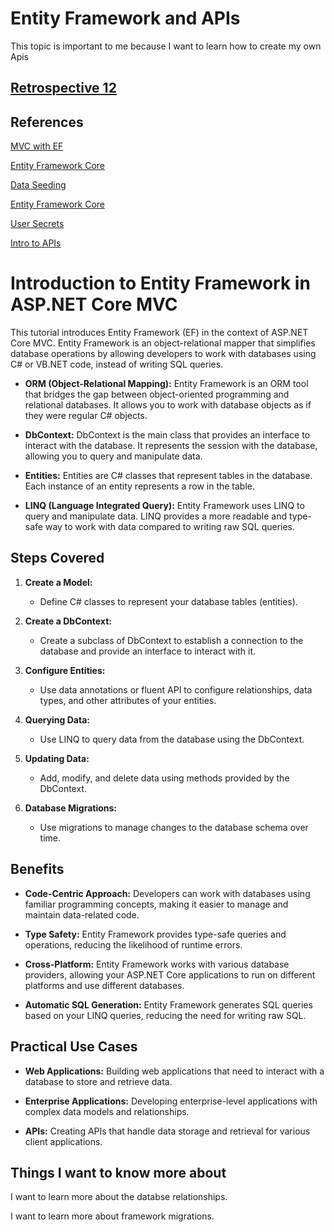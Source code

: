 # Entity Framework and APIs

This topic is important to me because I want to learn how to create my own Apis

## [Retrospective 12](https://connerkt.github.io/Reading-Notes/401/Class12/Retro12)

## References

[MVC with EF](https://docs.microsoft.com/en-us/aspnet/core/data/ef-mvc/intro)

[Entity Framework Core](https://docs.microsoft.com/en-us/ef/core/)

[Data Seeding](https://docs.microsoft.com/en-us/ef/core/modeling/data-seeding)

[Entity Framework Core](https://docs.microsoft.com/en-us/aspnet/core/data/ef-rp/intro?view=aspnetcore-2.1&tabs=visual-studio)

[User Secrets](https://codefellows.github.io/code-401-dotnet-guide/resources/user-secrets.html)

[Intro to APIs](https://youtu.be/aIkpVzqLuhA)

# Introduction to Entity Framework in ASP.NET Core MVC

This tutorial introduces Entity Framework (EF) in the context of ASP.NET Core MVC. Entity Framework is an object-relational mapper that simplifies database operations by allowing developers to work with databases using C# or VB.NET code, instead of writing SQL queries.

- **ORM (Object-Relational Mapping):** Entity Framework is an ORM tool that bridges the gap between object-oriented programming and relational databases. It allows you to work with database objects as if they were regular C# objects.

- **DbContext:** DbContext is the main class that provides an interface to interact with the database. It represents the session with the database, allowing you to query and manipulate data.

- **Entities:** Entities are C# classes that represent tables in the database. Each instance of an entity represents a row in the table.

- **LINQ (Language Integrated Query):** Entity Framework uses LINQ to query and manipulate data. LINQ provides a more readable and type-safe way to work with data compared to writing raw SQL queries.

## Steps Covered

1. **Create a Model:**
   - Define C# classes to represent your database tables (entities).

2. **Create a DbContext:**
   - Create a subclass of DbContext to establish a connection to the database and provide an interface to interact with it.

3. **Configure Entities:**
   - Use data annotations or fluent API to configure relationships, data types, and other attributes of your entities.

4. **Querying Data:**
   - Use LINQ to query data from the database using the DbContext.

5. **Updating Data:**
   - Add, modify, and delete data using methods provided by the DbContext.

6. **Database Migrations:**
   - Use migrations to manage changes to the database schema over time.

## Benefits

- **Code-Centric Approach:** Developers can work with databases using familiar programming concepts, making it easier to manage and maintain data-related code.

- **Type Safety:** Entity Framework provides type-safe queries and operations, reducing the likelihood of runtime errors.

- **Cross-Platform:** Entity Framework works with various database providers, allowing your ASP.NET Core applications to run on different platforms and use different databases.

- **Automatic SQL Generation:** Entity Framework generates SQL queries based on your LINQ queries, reducing the need for writing raw SQL.

## Practical Use Cases

- **Web Applications:** Building web applications that need to interact with a database to store and retrieve data.

- **Enterprise Applications:** Developing enterprise-level applications with complex data models and relationships.

- **APIs:** Creating APIs that handle data storage and retrieval for various client applications.

## Things I want to know more about

I want to learn more about the databse relationships.

I want to learn more about framework migrations.



